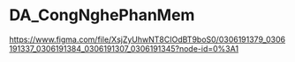 # DA_CongNghePhanMem
https://www.figma.com/file/XsjZyUhwNT8CIOdBT9boS0/0306191379_0306191337_0306191384_0306191307_0306191345?node-id=0%3A1
